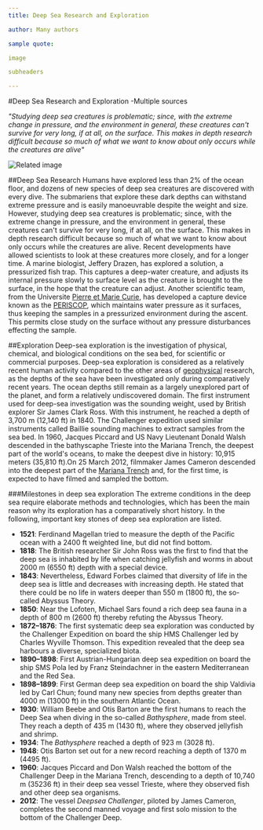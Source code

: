 ```yaml
---
title: Deep Sea Research and Exploration

author: Many authors

sample quote:

image

subheaders

---
```

#Deep Sea Research and Exploration
-Multiple sources


*"Studying deep sea creatures is problematic; since, with the extreme change in pressure, and the environment in general, these creatures can't survive for very long, if at all, on the surface. This makes in depth research difficult because so much of what we want to know about only occurs while the creatures are alive"*


![Related image](http://upload.wikimedia.org/wikipedia/commons/f/f6/ALVIN_submersible.jpg)

##Deep Sea Research
Humans have explored less than 2% of the ocean floor, and dozens of new species of deep sea creatures are discovered with every dive. The submariens that explore these dark depths can withstand extreme pressure and is easily manoeuvrable despite the weight and size.
However, studying deep sea creatures is problematic; since, with the extreme change in pressure, and the environment in general, these creatures can't survive for very long, if at all, on the surface. This makes in depth research difficult because so much of what we want to know about only occurs while the creatures are alive. Recent developments have allowed scientists to look at these creatures more closely, and for a longer time. A marine biologist, Jeffery Drazen, has explored a solution, a pressurized fish trap. This captures a deep-water creature, and adjusts its internal pressure slowly to surface level as the creature is brought to the surface, in the hope that the creature can adjust.
Another scientific team, from the Universite [Pierre et Marie Curie](http://en.wikipedia.org/wiki/Universite_Pierre_et_Marie_Curie), has developed a capture device known as the [PERISCOP](http://en.wikipedia.org/wiki/PERISCOP), which maintains water pressure as it surfaces, thus keeping the samples in a pressurized environment during the ascent. This permits close study on the surface without any pressure disturbances effecting the sample.

##Exploration
Deep-sea exploration is the investigation of physical, chemical, and biological conditions on the sea bed, for scientific or commercial purposes. Deep-sea exploration is considered as a relatively recent human activity compared to the other areas of [geophysical](http://en.wikipedia.org/wiki/Geophysical) research, as the depths of the sea have been investigated only during comparatively recent years. The ocean depths still remain as a largely unexplored part of the planet, and form a relatively undiscovered domain.
The first instrument used for deep-sea investigation was the sounding weight, used by British explorer Sir James Clark Ross. With this instrument, he reached a depth of 3,700 m (12,140 ft) in 1840. The Challenger expedition used similar instruments called Baillie sounding machines to extract samples from the sea bed.
In 1960, Jacques Piccard and US Navy Lieutenant Donald Walsh descended in the bathyscaphe Trieste into the Mariana Trench, the deepest part of the world's oceans, to make the deepest dive in history: 10,915 meters (35,810 ft).On 25 March 2012, filmmaker James Cameron descended into the deepest part of the [Mariana Trench](http://en.wikipedia.org/wiki/Mariana_Trench) and, for the first time, is expected to have filmed and sampled the bottom.

###Milestones in deep sea exploration
The extreme conditions in the deep sea require elaborate methods and technologies, which has been the main reason why its exploration has a comparatively short history. In the following, important key stones of deep sea exploration are listed.

- **1521**: Ferdinand Magellan tried to measure the depth of the Pacific ocean with a 2400 ft weighted line, but did not find bottom.
- **1818**: The British researcher Sir John Ross was the first to find that the deep sea is inhabited by life when catching jellyfish and worms in about 2000 m (6550 ft) depth with a special device.
- **1843**: Nevertheless, Edward Forbes claimed that diversity of life in the deep sea is little and decreases with increasing depth. He stated that there could be no life in waters deeper than 550 m (1800 ft), the so-called Abyssus Theory.
- **1850**: Near the Lofoten, Michael Sars found a rich deep sea fauna in a depth of 800 m (2600 ft) thereby refuting the Abyssus Theory.
- **1872–1876**: The first systematic deep sea exploration was conducted by the Challenger Expedition on board the ship HMS Challenger led by Charles Wyville Thomson. This expedition revealed that the deep sea harbours a diverse, specialized biota.
- **1890–1898**: First Austrian-Hungarian deep sea expedition on board the ship SMS Pola led by Franz Steindachner in the eastern Mediterranean and the Red Sea.
- **1898–1899**: First German deep sea expedition on board the ship Valdivia led by Carl Chun; found many new species from depths greater than 4000 m (13000 ft) in the southern Atlantic Ocean.
- **1930**: William Beebe and Otis Barton are the first humans to reach the Deep Sea when diving in the so-called *Bathysphere*, made from steel. They reach a depth of 435 m (1430 ft), where they observed jellyfish and shrimp.
- **1934**: The *Bathysphere* reached a depth of 923 m (3028 ft).
- **1948**: Otis Barton set out for a new record reaching a depth of 1370 m (4495 ft).
- **1960**: Jacques Piccard and Don Walsh reached the bottom of the Challenger Deep in the Mariana Trench, descending to a depth of 10,740 m (35236 ft) in their deep sea vessel Trieste, where they observed fish and other deep sea organisms.
- **2012**: The vessel *Deepsea Challenger*, piloted by James Cameron, completes the second manned voyage and first solo mission to the bottom of the Challenger Deep.


